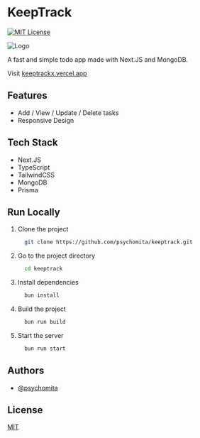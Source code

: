 # KeepTrack 
[![MIT License](https://img.shields.io/badge/License-MIT-green.svg)](https://choosealicense.com/licenses/mit/)
<p align="left"> <img src="https://i.giphy.com/media/v1.Y2lkPTc5MGI3NjExcHkxMmwyanR3MHBoZGM5Ym5rNnBvbnp6cjNkYm9namVyZ2NlZDlweCZlcD12MV9pbnRlcm5hbF9naWZfYnlfaWQmY3Q9Zw/Y0b2MpUTfnrUa3jIM7/giphy.gif" alt="Logo" /> </p>

A fast and simple todo app made with Next.JS and MongoDB.

Visit [keeptrackx.vercel.app](https://keeptrackx.vercel.app)


## Features

- Add / View / Update / Delete tasks
- Responsive Design


## Tech Stack

- Next.JS
- TypeScript
- TailwindCSS
- MongoDB
- Prisma


## Run Locally

1. Clone the project

    ```bash
      git clone https://github.com/psychomita/keeptrack.git
    ```

2. Go to the project directory

    ```bash
      cd keeptrack
    ```

3. Install dependencies

    ```bash
      bun install
    ```

4. Build the project

    ```bash
      bun run build
    ```

5. Start the server

    ```bash
      bun run start
    ```


## Authors

- [@psychomita](https://www.github.com/psychomita)


## License

[MIT](https://choosealicense.com/licenses/mit/)
